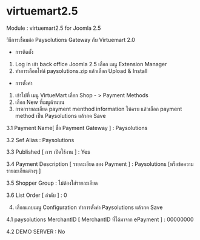 # virtuemart2.5
Module : virtuemart2.5 for Joomla 2.5

วิธีการเชื่อมต่อ Paysolutions Gateway กับ Virtuemart 2.0

-	การติดตั้ง
1.	Log in เข้า back office Joomla 2.5 เลือก เมนู  Extension Manager
2.	ทำการเลือกไฟล์ paysolutions.zip แล้วเลือก Upload & Install

-	การตั้งค่า
1.	เข้าไปที่ เมนู VirtueMart เลือก Shop  - > Payment Methods
2.	เลือก New ที่เมนูด้านบน
3.	กรอกรายละเอียด payment menthod information ให้ครบ แล้วเลือก payment method เป็น Paysolutions แล้วกด Save 

3.1  Payment Name[ ชื่อ Payment Gateway ]	:	Paysolutions

3.2  Sef Alias					:	Paysolutions

3.3  Published [ การ เปิดใช้งาน ]			:	Yes

3.4 Payment Description [ รายละเอียด ของ Payment ]	: 	Paysolutions [หรือข้อความรายละเอียดต่างๆ ]

3.5 Shopper Group				:	ไม่ต้องใส่รายละเอียด

3.6 List Order [ ลำดับ ]				: 	0


4.	เลือกแถบเมนู Configuration ทำการตั้งค่า Paysolutions แล้วกด Save

4.1 paysolutions MerchantID [ MerchantID ที่ได้มาจาก ePayment ]       :	00000000

4.2 DEMO SERVER	:	No
